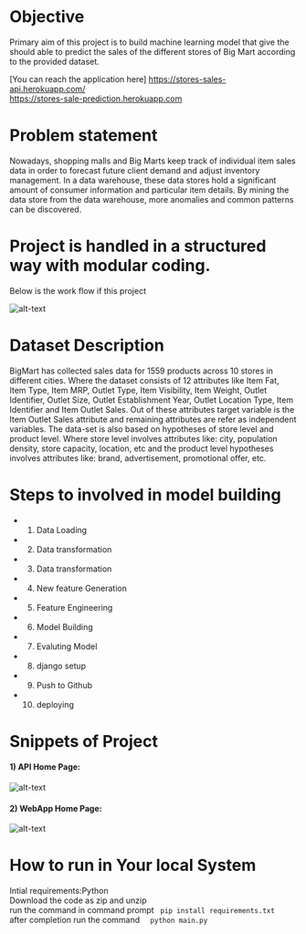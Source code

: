 # Objective
Primary aim of this project is to build machine learning model that give the should able to predict the sales of the
different stores of Big Mart according to the provided dataset.

[You can reach the application here]
https://stores-sales-api.herokuapp.com/
<br>
https://stores-sale-prediction.herokuapp.com


# Problem statement
Nowadays, shopping malls and Big Marts keep track of individual item sales data in order to forecast future client demand and adjust inventory management. In a data
warehouse, these data stores hold a significant amount of consumer information and particular item details. By mining the data store from the data warehouse, more
anomalies and common patterns can be discovered.


# Project is handled in a structured way with modular coding.
Below is the work flow if this project

![alt-text](https://i.imgur.com/VeLMCJ5.png)


# Dataset Description 
BigMart has collected sales data for 1559 products across 10 stores in different cities. Where the dataset consists of 12 attributes like Item Fat, Item Type, Item MRP, Outlet Type, Item Visibility, Item Weight, Outlet Identifier, Outlet Size, Outlet Establishment Year, Outlet Location Type, Item Identifier and Item Outlet Sales. Out of these attributes target variable is the Item Outlet Sales attribute and remaining attributes are refer as independent variables. 
The data-set is also based on hypotheses of store level and product level. Where store level involves attributes like: city, population density, store capacity, location, etc and the product level hypotheses involves attributes like: brand, advertisement, promotional offer, etc.

# Steps to involved in model building
 * 1. Data Loading
 * 2. Data transformation
 * 3. Data transformation
 * 4. New feature Generation
 * 5. Feature Engineering
 * 6. Model Building
 * 7. Evaluting Model
 * 8. django setup
 * 9. Push to Github
 * 10. deploying

# Snippets of Project


#### 1) API Home Page:
![alt-text](https://i.imgur.com/7OqT4bJ.png)

#### 2) WebApp Home Page:
![alt-text](https://i.imgur.com/Y3I5ziv.png)


# How to run in Your local System
Intial requirements:Python<br>
Download the code as zip and unzip<br>
run the command in command prompt ``` pip install requirements.txt``` <br>
after completion run the command ```  python main.py```  <br>
